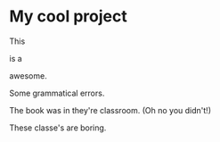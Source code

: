My cool project
===============

This

is a

awesome.

Some grammatical errors.

The book was in they're classroom. (Oh no you didn't!)

These classe's are boring.
